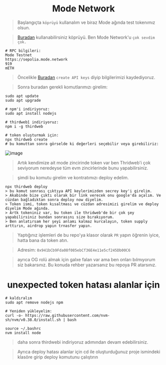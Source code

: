 <h1 align="center"> Mode Network </h1>

> Başlangıçta `köprüyü` kullanalım ve biraz Mode ağında test tokenımız olsun.

> [Buradan](https://bridge.mode.network/) kullanabilirsiniz köprüyü. Ben Mode Network'u `çok sevdim çok.`

```
# RPC bilgileri:
Mode Testnet
https://sepolia.mode.network
919
mETH
```

> Öncelikle [Buradan](https://thirdweb.com/dashboard/settings/api-keys) `create API keys` diyip bilgilerimizi kaydediyoruz.

> Sonra buradan gerekli komutlarımızı girelim:

```
sudo apt update
sudo apt upgrade

# npm'i indiriyoruz:
sudo apt install nodejs

# thirdwebî indiriyoruz:
npm i -g thirdweb

# token oluşturmak için:
npx thirdweb create
# bu komuttan sonra görselde ki değerleri seçebilir veya girebiliriz:
```

![image](https://github.com/ruesandora/Mode-Network/assets/101149671/0be295d1-3e9c-428e-81a4-a4203b42df63)

> Artık kendimize ait mode zincirinde token var ben Thridweb'i çok seviyorum neredeyse tüm evm zincirlerinde bunu yapabilirsiniz.

> şimdi bu komutu girelim ve kontratımızı deploy edelim.

```
npx thirdweb deploy
> bu komut sonrası çıktıya API keylerimizden secrey key'i girelim.
> Akabinde bize çıktı olarak bir link verecek onu google'da açalım. Ve cüzdan bağladıktan sonra deploy now diyelim.
> Token ismi, token kısaltması ve cüzdan adresimizi girelim ve deploy diyelim Mode ağında.
> Artk tokeniniz var, bu token ile thridweb'de bir çok şey yapabilirsiniz bundan sonrasını size bırakıyorum.
> Ben anlatırsam her şeyi anlamı kalmaz kurcalayın, token supply arttırın, airdrop yapın trnasfer yapın.
```

> Yaptığınız işlemleri de bu repo'ya klasor olarak `PR` yapın öğrenin iyice, hatta bana da token atın.

> Adresim: `0x941bCb9Fda08f085ebCf36E4e11e5cf245Db00C6`

> ayrıca OG rolü almak için galxe falan var ama ben onları bılmıyorum siz bakarsınız. Bu konuda rehber yazarsanız bu repoya PR atarsınız.


<h1 align="center"> unexpected token hatası alanlar için </h1>

```
# kaldıralım
sudo apt remove nodejs npm

# Yeniden yükleyelim:
curl -o- https://raw.githubusercontent.com/nvm-sh/nvm/v0.38.0/install.sh | bash

source ~/.bashrc
nvm install node
```

> daha sonra thirdwebi indiriyoruz adımından devam edebilirsiniz.

> Ayrıca deploy hatası alanlar için cd ile oluşturduğunuz proje ismindeki klasöre girip deploy komutunu çalıştırın

